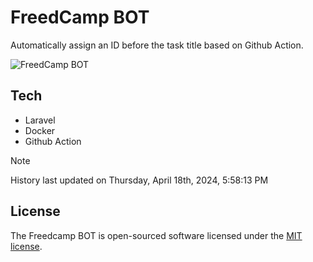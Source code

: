 # FreedCamp BOT

Automatically assign an ID before the task title based on Github Action.

![FreedCamp BOT](https://repository-images.githubusercontent.com/737932867/7d34798b-2680-471c-b089-a78a718d3d6a)

## Tech

- Laravel
- Docker
- Github Action

> [!NOTE]  
> History last updated on Thursday, April 18th, 2024, 5:58:13 PM

## License

The Freedcamp BOT is open-sourced software licensed under the [MIT license](https://opensource.org/licenses/MIT).
